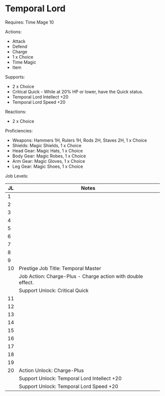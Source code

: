 # Temporal Lord

Requires: Time Mage 10

Actions:

- Attack
- Defend
- Charge
- 1 x Choice
- Time Magic
- Item

Supports:

- 2 x Choice
- Critical Quick - While at 20% HP or lower, have the Quick status.
- Temporal Lord Intellect +20
- Temporal Lord Speed +20

Reactions:

- 2 x Choice

Proficiencies:

- Weapons: Hammers 1H, Rulers 1H, Rods 2H, Staves 2H, 1 x Choice
- Shields: Magic Shields, 1 x Choice
- Head Gear: Magic Hats, 1 x Choice
- Body Gear: Magic Robes, 1 x Choice
- Arm Gear: Magic Gloves, 1 x Choice
- Leg Gear: Magic Shoes, 1 x Choice

Job Levels:

| JL | Notes |
| --- | --- |
| 1 | 
| 2 | 
| 3 | 
| 4 | 
| 5 | 
| 6 | 
| 7 | 
| 8 | 
| 9 | 
| 10 | Prestige Job Title: Temporal Master
|    | Job Action: Charge-Plus - Charge action with double effect.
|    | Support Unlock: Critical Quick
| 11 | 
| 12 | 
| 13 | 
| 14 | 
| 15 | 
| 16 | 
| 17 | 
| 18 | 
| 19 | 
| 20 | Action Unlock: Charge-Plus
|    | Support Unlock: Temporal Lord Intellect +20
|    | Support Unlock: Temporal Lord Speed +20
